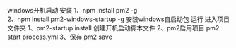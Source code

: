windows开机启动
安装
1、npm install pm2 -g   
2、npm install pm2-windows-startup -g   安装windows自启动包
运行
进入项目文件夹
1、pm2-startup install  创建开机启动脚本文件
2、pm2启用项目 pm2 start process.yml
3、保存 pm2 save
